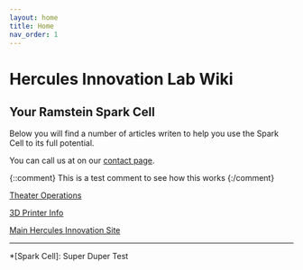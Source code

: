 ```yaml
---
layout: home
title: Home
nav_order: 1
---
```


# Hercules Innovation Lab Wiki

## Your Ramstein Spark Cell

Below you will find  a number of articles writen to help you use the Spark Cell to its full potential.

You can call us at on our [contact page](https://herculesinnovationlab.github.io/Wiki/docs/contact.html).

{::comment}
This is a test comment to see how this works
{:/comment}

[Theater Operations](https://herculesinnovationlab.github.io/Wiki/docs/Theater/)

[3D Printer Info](https://herculesinnovationlab.github.io/Wiki/docs/3D%20Printers/)

[Main Hercules Innovation Site](https://herculesinnovation.com)

----
*[Spark Cell]: Super Duper Test
